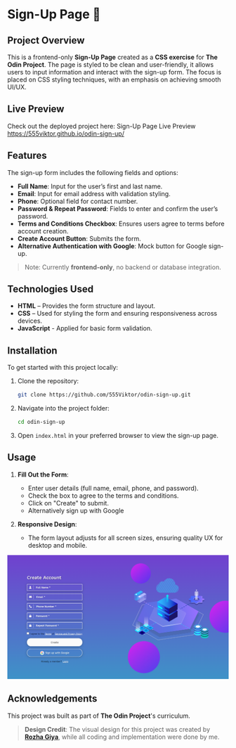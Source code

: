 # Sign-Up Page 🔐

## Project Overview  
This is a frontend-only **Sign-Up Page** created as a **CSS exercise** for **The Odin Project**. The page is styled to be clean and user-friendly, it allows users to input information and interact with the sign-up form. The focus is placed on CSS styling techniques, with an emphasis on achieving smooth UI/UX.

## Live Preview
Check out the deployed project here: Sign-Up Page Live Preview https://555viktor.github.io/odin-sign-up/

## Features  
The sign-up form includes the following fields and options:

- **Full Name**: Input for the user’s first and last name.
- **Email**: Input for email address with validation styling.
- **Phone**: Optional field for contact number.
- **Password & Repeat Password**: Fields to enter and confirm the user’s password.
- **Terms and Conditions Checkbox**: Ensures users agree to terms before account creation.
- **Create Account Button**: Submits the form.
- **Alternative Authentication with Google**: Mock button for Google sign-up.

> Note: Currently **frontend-only**, no backend or database integration.

## Technologies Used  
- **HTML** – Provides the form structure and layout.
- **CSS** – Used for styling the form and ensuring responsiveness across devices.
- **JavaScript** - Applied for basic form validation.

## Installation

To get started with this project locally:

1. Clone the repository:
   ```bash
   git clone https://github.com/555Viktor/odin-sign-up.git
   ```

2. Navigate into the project folder:
   ```bash
   cd odin-sign-up
   ```

3. Open `index.html` in your preferred browser to view the sign-up page.

## Usage  

1. **Fill Out the Form**:  
   - Enter user details  (full name, email, phone, and password).
   - Check the box to agree to the terms and conditions.
   - Click on "Create" to submit.
   - Alternatively sign up with Google

2. **Responsive Design**:  
   - The form layout adjusts for all screen sizes, ensuring quality UX for desktop and mobile.

![Screenshot](assets/sign-up-preview.png)
## Acknowledgements  
This project was built as part of **The Odin Project**'s curriculum.  
> **Design Credit**: The visual design for this project was created by **[**Rozha Giya**](https://www.figma.com/@R_G)**, while all coding and implementation were done by me.
